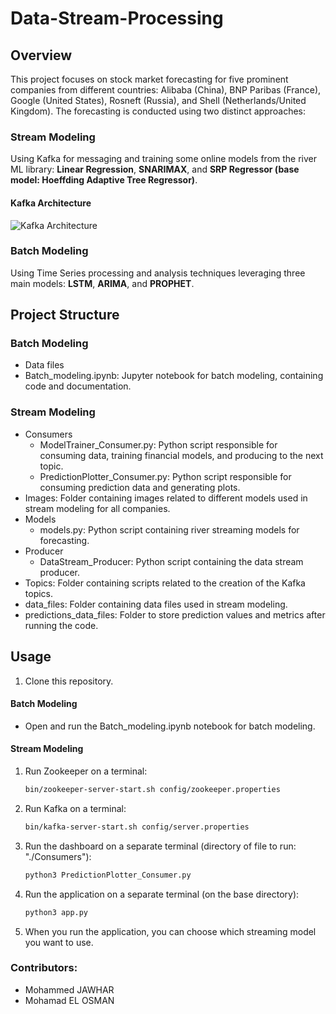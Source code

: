 # Data-Stream-Processing

## Overview

This project focuses on stock market forecasting for five prominent companies from different countries: Alibaba (China), BNP Paribas (France), Google (United States), Rosneft (Russia), and Shell (Netherlands/United Kingdom). The forecasting is conducted using two distinct approaches:

### Stream Modeling

Using Kafka for messaging and training some online models from the river ML library: **Linear Regression**, **SNARIMAX**, and **SRP Regressor (base model: Hoeffding Adaptive Tree Regressor)**.

#### Kafka Architecture

![Kafka Architecture](https://github.com/jawharmohammed/Data-Stream-Processing/assets/72218345/d81078a4-ad54-45f9-833f-d7e7d6e986b8)

### Batch Modeling

Using Time Series processing and analysis techniques leveraging three main models: **LSTM**, **ARIMA**, and **PROPHET**.

## Project Structure

### Batch Modeling

- Data files
- Batch_modeling.ipynb: Jupyter notebook for batch modeling, containing code and documentation.

### Stream Modeling

- Consumers
  - ModelTrainer_Consumer.py: Python script responsible for consuming data, training financial models, and producing to the next topic.
  - PredictionPlotter_Consumer.py: Python script responsible for consuming prediction data and generating plots.
- Images: Folder containing images related to different models used in stream modeling for all companies.
- Models
  - models.py: Python script containing river streaming models for forecasting.
- Producer
  - DataStream_Producer: Python script containing the data stream producer.
- Topics: Folder containing scripts related to the creation of the Kafka topics.
- data_files: Folder containing data files used in stream modeling.
- predictions_data_files: Folder to store prediction values and metrics after running the code.

## Usage

1. Clone this repository.

#### Batch Modeling

- Open and run the Batch_modeling.ipynb notebook for batch modeling.

#### Stream Modeling

1. Run Zookeeper on a terminal:
    ```bash
    bin/zookeeper-server-start.sh config/zookeeper.properties
    ```

2. Run Kafka on a terminal:
    ```bash
    bin/kafka-server-start.sh config/server.properties
    ```

3. Run the dashboard on a separate terminal (directory of file to run: "./Consumers"):
    ```bash
    python3 PredictionPlotter_Consumer.py
    ```

4. Run the application on a separate terminal (on the base directory):
    ```bash
    python3 app.py
    ```

5. When you run the application, you can choose which streaming model you want to use.

### Contributors: 
* Mohammed JAWHAR
* Mohamad EL OSMAN
